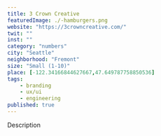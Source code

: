 ```yaml
---
title: 3 Crown Creative
featuredImage: ./-hamburgers.png
website: "https://3crowncreative.com/"
twit: ""
inst: ""
category: "numbers"
city: "Seattle"
neighborhood: "Fremont"
size: "Small (1-10)"
place: [-122.34166844627667,47.649787758850536]
tags:
    - branding
    - ux/ui
    - engineering
published: true
---
```


Description
